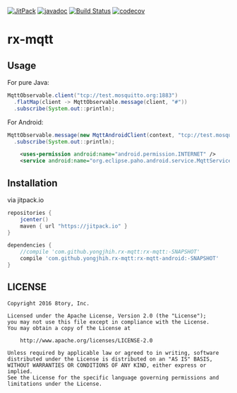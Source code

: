 [![JitPack](https://img.shields.io/github/tag/yongjhih/rx-mqtt.svg?label=JitPack)](https://jitpack.io/#yongjhih/rx-mqtt)
[![javadoc](https://img.shields.io/github/tag/yongjhih/rx-mqtt.svg?label=javadoc)](https://jitpack.io/com/github/yongjhih/rx-mqtt/rx-mqtt/-SNAPSHOT/javadoc/)
[![Build Status](https://travis-ci.org/yongjhih/rx-mqtt.svg)](https://travis-ci.org/yongjhih/rx-mqtt)
[![codecov](https://codecov.io/gh/yongjhih/rx-mqtt/branch/master/graph/badge.svg)](https://codecov.io/gh/yongjhih/rx-mqtt)

# rx-mqtt

## Usage

For pure Java:

```java
MqttObservable.client("tcp://test.mosquitto.org:1883")
  .flatMap(client -> MqttObservable.message(client, "#"))
  .subscribe(System.out::println);
```

For Android:

```java
MqttObservable.message(new MqttAndroidClient(context, "tcp://test.mosquitto.org:1883", "rxmqtt"), "#")
  .subscribe(System.out::println);
```

```xml
    <uses-permission android:name="android.permission.INTERNET" />
    <service android:name="org.eclipse.paho.android.service.MqttService" />
```

## Installation

via jitpack.io

```gradle
repositories {
    jcenter()
    maven { url "https://jitpack.io" }
}

dependencies {
    //compile 'com.github.yongjhih.rx-mqtt:rx-mqtt:-SNAPSHOT'
    compile 'com.github.yongjhih.rx-mqtt:rx-mqtt-android:-SNAPSHOT'
}
```

## LICENSE

```
Copyright 2016 8tory, Inc.

Licensed under the Apache License, Version 2.0 (the "License");
you may not use this file except in compliance with the License.
You may obtain a copy of the License at

    http://www.apache.org/licenses/LICENSE-2.0

Unless required by applicable law or agreed to in writing, software
distributed under the License is distributed on an "AS IS" BASIS,
WITHOUT WARRANTIES OR CONDITIONS OF ANY KIND, either express or implied.
See the License for the specific language governing permissions and
limitations under the License.
```
